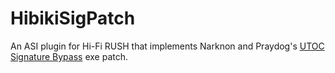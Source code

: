 # HibikiSigPatch
An ASI plugin for Hi-Fi RUSH that implements Narknon and Praydog's [UTOC Signature Bypass](https://www.nexusmods.com/hifirush/mods/1) exe patch.
